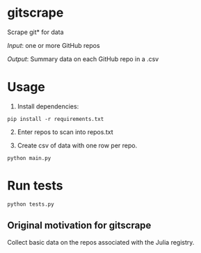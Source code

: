 # gitscrape
Scrape git* for data

*Input*: one or more GitHub repos

*Output*: Summary data on each GitHub repo in a .csv

# Usage

1. Install dependencies:

```pip install -r requirements.txt```

2. Enter repos to scan into repos.txt

3. Create csv of data with one row per repo.

```python main.py```

# Run tests

```python tests.py```

## Original motivation for gitscrape

Collect basic data on the repos associated with the Julia registry.
